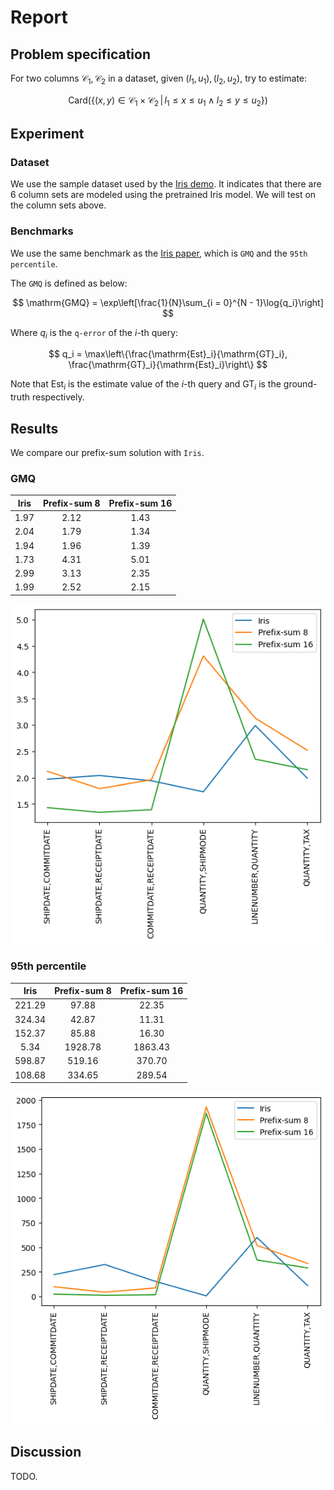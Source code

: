 # Report

## Problem specification

For two columns $\mathcal{C}_1, \mathcal{C}_2$ in a dataset, given $(l_1, u_1), (l_2, u_2)$, try to estimate:

$$
\mathrm{Card}\left(\left\{\left(x, y\right) \in \mathcal{C}_1 \times \mathcal{C}_2 \,|\, l_1 \leqslant x \leqslant u_1 \land l_2 \leqslant y \leqslant u_2\right\}\right)
$$ 

## Experiment

### Dataset

We use the sample dataset used by the [Iris demo](https://github.com/tjluyao/iris_demo). It indicates that there are 6 column sets are modeled using the pretrained Iris model. We will test on the column sets above.

### Benchmarks

We use the same benchmark as the [Iris paper](http://yao.lu/iris.pdf), which is `GMQ` and the `95th percentile`. 

The `GMQ` is defined as below:

$$
\mathrm{GMQ} = \exp\left[\frac{1}{N}\sum_{i = 0}^{N - 1}\log{q_i}\right]
$$

Where $q_i$ is the `q-error` of the $i$-th query:

$$
q_i = \max\left\{\frac{\mathrm{Est}_i}{\mathrm{GT}_i}, \frac{\mathrm{GT}_i}{\mathrm{Est}_i}\right\}
$$

Note that $\mathrm{Est}_i$ is the estimate value of the $i$-th query and $\mathrm{GT}_i$ is the ground-truth respectively.

## Results

We compare our prefix-sum solution with `Iris`.

### GMQ

| Iris | Prefix-sum 8 | Prefix-sum 16 |
| :--: | :----------: | :-----------: |
| 1.97 |     2.12     |     1.43      |
| 2.04 |     1.79     |     1.34      |
| 1.94 |     1.96     |     1.39      |
| 1.73 |     4.31     |     5.01      |
| 2.99 |     3.13     |     2.35      |
| 1.99 |     2.52     |     2.15      |

![GMQ](assets/gmq.png)

### 95th percentile

|  Iris  | Prefix-sum 8 | Prefix-sum 16 |
| :----: | :----------: | :-----------: |
| 221.29 |    97.88     |     22.35     |
| 324.34 |    42.87     |     11.31     |
| 152.37 |    85.88     |     16.30     |
|  5.34  |   1928.78    |    1863.43    |
| 598.87 |    519.16    |    370.70     |
| 108.68 |    334.65    |    289.54     |

![95th](assets/95th.png)

## Discussion

TODO.